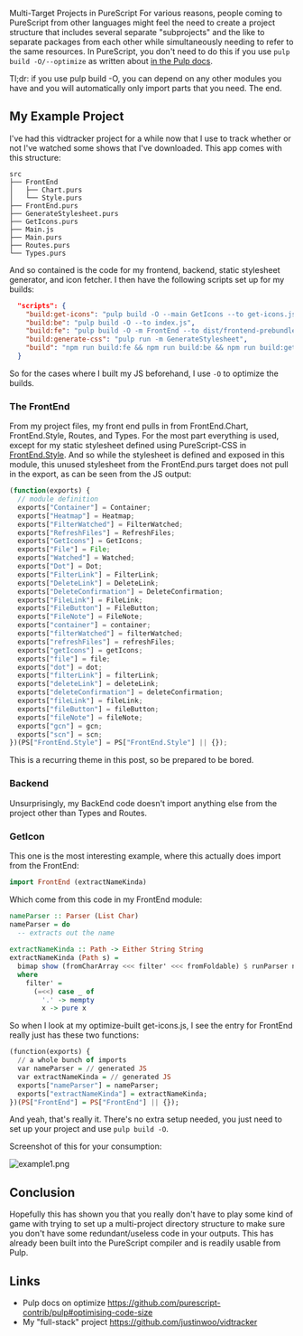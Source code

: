 Multi-Target Projects in PureScript
For various reasons, people coming to PureScript from other languages might feel the need to create a project structure that includes several separate "subprojects" and the like to separate packages from each other while simultaneously needing to refer to the same resources. In PureScript, you don't need to do this if you use `pulp build -O/--optimize` as written about [in the Pulp docs](https://github.com/purescript-contrib/pulp#optimising-code-size).

Tl;dr: if you use pulp build -O, you can depend on any other modules you have and you will automatically only import parts that you need. The end.

## My Example Project

I've had this vidtracker project for a while now that I use to track whether or not I've watched some shows that I've downloaded. This app comes with this structure:

```
src
├── FrontEnd
│   ├── Chart.purs
│   └── Style.purs
├── FrontEnd.purs
├── GenerateStylesheet.purs
├── GetIcons.purs
├── Main.js
├── Main.purs
├── Routes.purs
└── Types.purs
```

And so contained is the code for my frontend, backend, static stylesheet generator, and icon fetcher. I then have the following scripts set up for my builds:

```json
  "scripts": {
    "build:get-icons": "pulp build -O --main GetIcons --to get-icons.js",
    "build:be": "pulp build -O --to index.js",
    "build:fe": "pulp build -O -m FrontEnd --to dist/frontend-prebundle.js && webpack -p",
    "build:generate-css": "pulp run -m GenerateStylesheet",
    "build": "npm run build:fe && npm run build:be && npm run build:get-icons && npm run build:generate-css"
  }
```

So for the cases where I built my JS beforehand, I use `-O` to optimize the builds.

### The FrontEnd

From my project files, my front end pulls in from FrontEnd.Chart, FrontEnd.Style, Routes, and Types. For the most part everything is used, except for my static stylesheet defined using PureScript-CSS in [FrontEnd.Style](https://github.com/justinwoo/vidtracker/blob/a6b684b7cb903a2ffdd5c4764d746f8fb7ca2a72/src/FrontEnd/Style.purs#L63). And so while the stylesheet is defined and exposed in this module, this unused stylesheet from the FrontEnd.purs target does not pull in the export, as can be seen from the JS output:

```js
(function(exports) {
  // module definition
  exports["Container"] = Container;
  exports["Heatmap"] = Heatmap;
  exports["FilterWatched"] = FilterWatched;
  exports["RefreshFiles"] = RefreshFiles;
  exports["GetIcons"] = GetIcons;
  exports["File"] = File;
  exports["Watched"] = Watched;
  exports["Dot"] = Dot;
  exports["FilterLink"] = FilterLink;
  exports["DeleteLink"] = DeleteLink;
  exports["DeleteConfirmation"] = DeleteConfirmation;
  exports["FileLink"] = FileLink;
  exports["FileButton"] = FileButton;
  exports["FileNote"] = FileNote;
  exports["container"] = container;
  exports["filterWatched"] = filterWatched;
  exports["refreshFiles"] = refreshFiles;
  exports["getIcons"] = getIcons;
  exports["file"] = file;
  exports["dot"] = dot;
  exports["filterLink"] = filterLink;
  exports["deleteLink"] = deleteLink;
  exports["deleteConfirmation"] = deleteConfirmation;
  exports["fileLink"] = fileLink;
  exports["fileButton"] = fileButton;
  exports["fileNote"] = fileNote;
  exports["gcn"] = gcn;
  exports["scn"] = scn;
})(PS["FrontEnd.Style"] = PS["FrontEnd.Style"] || {});
```

This is a recurring theme in this post, so be prepared to be bored.

### Backend

Unsurprisingly, my BackEnd code doesn't import anything else from the project other than Types and Routes.

### GetIcon

This one is the most interesting example, where this actually does import from the FrontEnd:

```hs
import FrontEnd (extractNameKinda)
```

Which come from this code in my FrontEnd module:

```hs
nameParser :: Parser (List Char)
nameParser = do
  -- extracts out the name
  
extractNameKinda :: Path -> Either String String
extractNameKinda (Path s) =
  bimap show (fromCharArray <<< filter' <<< fromFoldable) $ runParser nameParser s
  where
    filter' =
      (=<<) case _ of
        '.' -> mempty
        x -> pure x
```

So when I look at my optimize-built get-icons.js, I see the entry for FrontEnd really just has these two functions:

```hs
(function(exports) {
  // a whole bunch of imports
  var nameParser = // generated JS
  var extractNameKinda = // generated JS
  exports["nameParser"] = nameParser;
  exports["extractNameKinda"] = extractNameKinda;
})(PS["FrontEnd"] = PS["FrontEnd"] || {});
```

And yeah, that's really it. There's no extra setup needed, you just need to set up your project and use `pulp build -O`.

Screenshot of this for your consumption:

![example1.png](https://qiita-image-store.s3.amazonaws.com/0/42481/92e433fd-500c-4cd4-a3be-8f1629f1ecb0.png)

## Conclusion

Hopefully this has shown you that you really don't have to play some kind of game with trying to set up a multi-project directory structure to make sure you don't have some redundant/useless code in your outputs. This has already been built into the PureScript compiler and is readily usable from Pulp.

## Links

* Pulp docs on optimize https://github.com/purescript-contrib/pulp#optimising-code-size
* My "full-stack" project https://github.com/justinwoo/vidtracker
